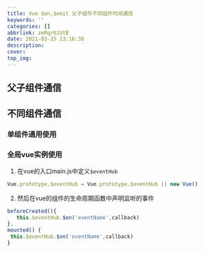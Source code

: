 ```yaml
---
title: Vue $on,$emit 父子组件不同组件时间通信
keywords: ''
categories: []
abbrlink: zeRqr61UtB
date: 2021-03-25 23:16:38
description:
cover:
top_img:
---
```






## 父子组件通信

## 不同组件通信

### 单组件通用使用

### 全局vue实例使用

1. 在vue的入口main.js中定义`$eventHub`

```js
Vue.prototype.$eventHub = Vue.prototype.$eventHub || new Vue()
```

2. 然后在vue的组件的生命周期函数中声明监听的事件

```js
beforeCreated(){
   this.$eventHub.$on('eventName',callback)
},
mounted() {
 this.$eventHub.$on('eventName',callback)
}

```

